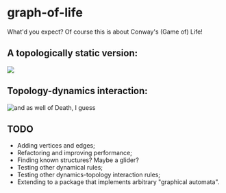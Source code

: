 # graph-of-life
What'd you expect? Of course this is about Conway's (Game of) Life!

## A topologically static version:
![](https://github.com/izzortsi/graph-of-life/blob/37eb612be65f4b5d7b9f1bf94dbaed1d7db705cf/frames/graphol_static.gif)

## Topology-dynamics interaction:

![and as well of Death, I guess](https://github.com/izzortsi/graph-of-life/blob/e6da112f015fbe24fad3d456093f838cba2b62de/frames/graph_life2.gif "and as well of Death, I guess")


## TODO

- Adding vertices and edges;
- Refactoring and improving performance;
- Finding known structures? Maybe a glider?
- Testing other dynamical rules;
- Testing other dynamics-topology interaction rules;
- Extending to a package that implements arbitrary "graphical automata".
